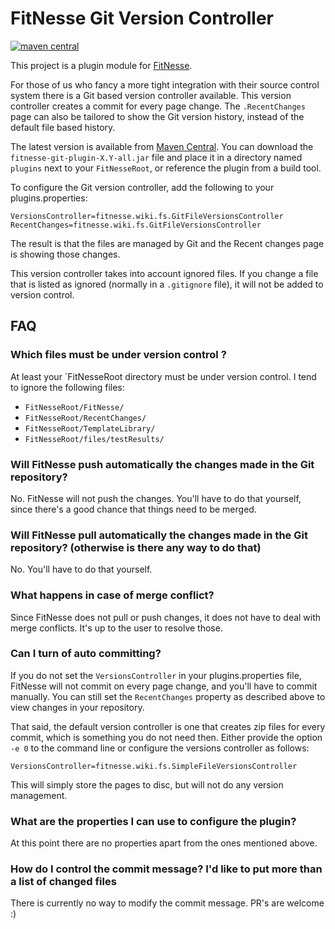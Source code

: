 # FitNesse Git Version Controller

[![maven central](https://maven-badges.herokuapp.com/maven-central/org.fitnesse.plugins/fitnesse-git-plugin/badge.svg?style=flat)](https://maven-badges.herokuapp.com/maven-central/org.fitnesse.plugins/fitnesse-git-plugin)

This project is a plugin module for [FitNesse](http://fitnesse.org).

For those of us who fancy a more tight integration with their source control system there is a Git based version controller available. This version controller creates a commit for every page change. The `.RecentChanges` page can also be tailored to show the Git version history, instead of the default file based history.

The latest version is available from [Maven Central](https://maven-badges.herokuapp.com/maven-central/org.fitnesse.plugins/fitnesse-git-plugin). You can download the `fitnesse-git-plugin-X.Y-all.jar` file and place it in a directory named `plugins` next to your `FitNesseRoot`, or reference the plugin from a build tool.

To configure the Git version controller, add the following to your plugins.properties:

    VersionsController=fitnesse.wiki.fs.GitFileVersionsController
    RecentChanges=fitnesse.wiki.fs.GitFileVersionsController

The result is that the files are managed by Git and the Recent changes page is showing those changes.

This version controller takes into account ignored files. If you change a file that is listed as ignored (normally in a `.gitignore` file), it will not be added to version control.

## FAQ

### Which files must be under version control ?

At least your `FitNesseRoot directory must be under version control. I tend to ignore the following files:

* `FitNesseRoot/FitNesse/`
* `FitNesseRoot/RecentChanges/`
* `FitNesseRoot/TemplateLibrary/`
* `FitNesseRoot/files/testResults/`

### Will FitNesse push automatically the changes made in the Git repository?

No. FitNesse will not push the changes. You'll have to do that yourself, since there's a good chance that things need to be merged.

### Will FitNesse pull automatically the changes made in the Git repository? (otherwise is there any way to do that)

No. You'll have to do that yourself.

### What happens in case of merge conflict?

Since FitNesse does not pull or push changes, it does not have to deal with merge conflicts. It's up to the user to resolve those.

### Can I turn of auto committing?

If you do not set the `VersionsController` in your plugins.properties file, FitNesse will not commit on every page change, and you'll have to commit manually. You can still set the `RecentChanges` property as described above to view changes in your repository.

That said, the default version controller is one that creates zip files for every commit, which is something you do not need then. Either provide the option `-e 0` to the command line or
configure the versions controller as follows:

    VersionsController=fitnesse.wiki.fs.SimpleFileVersionsController

This will simply store the pages to disc, but will not do any version management.

### What are the properties I can use to configure the plugin?

At this point there are no properties apart from the ones mentioned above.

### How do I control the commit message? I'd like to put more than a list of changed files

There is currently no way to modify the commit message. PR's are welcome :)


